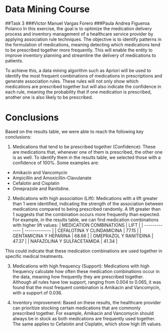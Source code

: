 # Data Mining Course
##Task 3
###Victor Manuel Vargas Forero
###Paula Andrea Figueroa Polanco
In this exercise, the goal is to optimize the medication delivery process and inventory management of a healthcare service provider by applying association rule techniques. The objective is to identify patterns in the formulation of medications, meaning detecting which medications tend to be prescribed together more frequently. This will enable the entity to improve inventory planning and streamline the delivery of medications to patients.

To achieve this, a data mining algorithm such as Apriori will be used to identify the most frequent combinations of medications in prescriptions and generate association rules. These rules will not only show which medications are prescribed together but will also indicate the confidence in each rule, meaning the probability that if one medication is prescribed, another one is also likely to be prescribed.

# Conclusions
Based on the results table, we were able to reach the following key conclusions:
1.	Medications that tend to be prescribed together (Confidence): These are medications that, whenever one of them is prescribed, the other one is as well. To identify them in the results table, we selected those with a confidence of 100%. Some examples are:
  -	Amikacin and Vancomycin
  - Ampicillin and Amoxicillin-Clavulanate
  -	Cefalotin and Cisplatin
  - Omeprazole and Ranitidine.
    
2.	Medications with high association (Lift): Medications with a lift greater than 1 were identified, indicating the strength of the association between medications compared to being prescribed randomly. A lift greater than 1 suggests that the combination occurs more frequently than expected. For example, in the results table, we can find medication combinations with higher lift values:
| MEDICATION COMBINATIONS | LIFT |
| ------------- | ------------- |
| CEFALOTINA Y CLINDAMICINA | 77.15 |
| GENTAMICINA Y HEPARINA  | 68.66  |
| OMEPRAZOL Y RANITIDINA  | 47.37  |
| NAFAZOLINA Y SULFACETAMIDA | 41.34 |

This could indicate that these medication combinations are used together in specific medical treatments.

3.	Medications with high frequency (Support): Medications with high frequency calculate how often these medication combinations occur in the data, meaning how frequently they are prescribed together. Although all rules have low support, ranging from 0.004 to 0.065, it was found that the most frequent combination is Amikacin and Vancomycin, with a support of 0.036.
   
4.	Inventory improvement: Based on these results, the healthcare provider can prioritize stocking certain medications that are commonly prescribed together. For example, Amikacin and Vancomycin should always be in stock as both medications are frequently used together. The same applies to Cefalotin and Cisplatin, which show high lift values.
